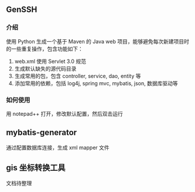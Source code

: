 ## GenSSH
### 介绍
使用 Python 生成一个基于 Maven 的 Java web 项目，能够避免每次新建项目时的一些重复操作，包含功能如下：
1. web.xml 使用 Servlet 3.0 规范
2. 生成默认缺失的源代码目录
3. 生成常用的包，包含 controller, service, dao, entity 等
4. 添加常用的依赖，包括 log4j, spring mvc, mybatis, json, 数据库驱动等
### 如何使用
用 notepad++ 打开，修改默认配置，然后双击运行

## mybatis-generator
通过配置数据库连接，生成 xml mapper 文件

## gis 坐标转换工具
文档待整理
